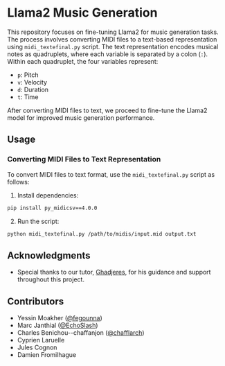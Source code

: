 # Llama2 Music Generation

This repository focuses on fine-tuning Llama2 for music generation tasks. The process involves converting MIDI files to a text-based representation using `midi_textefinal.py` script. The text representation encodes musical notes as quadruplets, where each variable is separated by a colon (`:`). Within each quadruplet, the four variables represent:

- `p`: Pitch
- `v`: Velocity
- `d`: Duration
- `t`: Time

After converting MIDI files to text, we proceed to fine-tune the Llama2 model for improved music generation performance.

## Usage

### Converting MIDI Files to Text Representation

To convert MIDI files to text format, use the `midi_textefinal.py` script as follows:

1. Install dependencies:
```bash
pip install py_midicsv==4.0.0
```
2. Run the script:
```bash
python midi_textefinal.py /path/to/midis/input.mid output.txt
```
## Acknowledgments

- Special thanks to our tutor, [Ghadjeres](https://github.com/Ghadjeres), for his guidance and support throughout this project.

## Contributors

- Yessin Moakher ([@fegounna](https://github.com/fegounna))
- Marc Janthial ([@EchoSlash](https://github.com/EchoSlash))
- Charles Benichou--chaffanjon ([@chafflarch](https://github.com/chafflarch))
- Cyprien Laruelle
- Jules Cognon
- Damien Fromilhague





